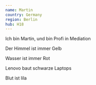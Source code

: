 ```yaml
---
name: Martin
country: Germany
region: Berlin
hub: H18
---
```

Ich bin Martin, und bin Profi in Mediation

Der Himmel ist immer Gelb

Wasser ist immer Rot

Lenovo baut schwarze Laptops

Blut ist lila
